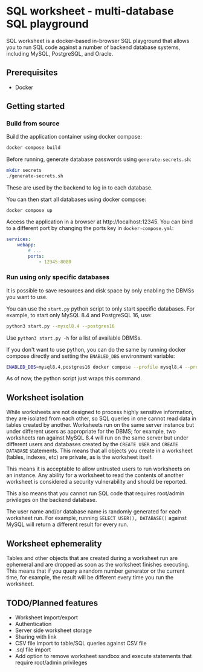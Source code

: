 # SQL worksheet - multi-database SQL playground

SQL worksheet is a docker-based in-browser SQL playground that allows you to run SQL code against a number of backend database systems, including MySQL, PostgreSQL, and Oracle.

## Prerequisites

- Docker

## Getting started

### Build from source

Build the application container using docker compose:

```bash
docker compose build
```

Before running, generate database passwords using `generate-secrets.sh`:

```bash
mkdir secrets
./generate-secrets.sh
```

These are used by the backend to log in to each database.

You can then start all databases using docker compose:

```
docker compose up
```

Access the application in a browser at http://localhost:12345. You can bind to a different port by changing the ports key in `docker-compose.yml`:

```yaml
services:
    webapp:
        # ...
        ports:
            - 12345:8080
```

### Run using only specific databases

It is possible to save resources and disk space by only enabling the DBMSs you want to use.

You can use the `start.py` python script to only start specific databases. For example, to start only MySQL 8.4 and PostgreSQL 16, use:

```bash
python3 start.py --mysql8.4 --postgres16
```

Use `python3 start.py -h` for a list of available DBMSs.

If you don't want to use python, you can do the same by running docker compose directly and setting the `ENABLED_DBS` environment variable:

```bash
ENABLED_DBS=mysql8.4,postgres16 docker compose --profile mysql8.4 --profile postgres16 up
```

As of now, the python script just wraps this command.

## Worksheet isolation

While worksheets are not designed to process highly sensitive information, they are isolated from each other, so SQL queries in one cannot read data in tables created by another. Worksheets run on the same server instance but under different users as appropriate for the DBMS; for example, two worksheets ran against MySQL 8.4 will run on the same server but under different users and databases created by the `CREATE USER` and `CREATE DATABASE` statements. This means that all objects you create in a worksheet (tables, indexes, etc) are private, as is the worksheet itself.

This means it is acceptable to allow untrusted users to run worksheets on an instance. Any ability for a worksheet to read the contents of another worksheet is considered a security vulnerability and should be reported.

This also means that you cannot run SQL code that requires root/admin privileges on the backend database.

The user name and/or database name is randomly generated for each worksheet run. For example, running `SELECT USER(), DATABASE()` against MySQL will return a different result for every run.

## Worksheet ephemerality

Tables and other objects that are created during a worksheet run are ephemeral and are dropped as soon as the worksheet finishes executing. This means that if you query a random number generator or the current time, for example, the result will be different every time you run the worksheet.

## TODO/Planned features

- Worksheet import/export
- Authentication
- Server side worksheet storage
- Sharing with link
- CSV file import to table/SQL queries against CSV file
- .sql file import
- Add option to remove worksheet sandbox and execute statements that require root/admin privileges
